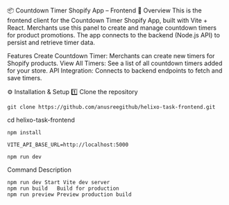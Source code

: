 📦 Countdown Timer Shopify App – Frontend
📖 Overview
This is the frontend client for the Countdown Timer Shopify App, built with Vite + React. Merchants use this panel to create and manage countdown timers for product promotions. The app connects to the backend (Node.js API) to persist and retrieve timer data.

Features
Create Countdown Timer: Merchants can create new timers for Shopify products.
View All Timers: See a list of all countdown timers added for your store.
API Integration: Connects to backend endpoints to fetch and save timers.

⚙️ Installation & Setup
1️⃣ Clone the repository
```
git clone https://github.com/anusreegithub/helixo-task-frontend.git
```
cd helixo-task-frontend

```
npm install
```

```
VITE_API_BASE_URL=http://localhost:5000
```


```
npm run dev

```

Command	Description
```
npm run dev	Start Vite dev server
npm run build	Build for production
npm run preview	Preview production build
```
